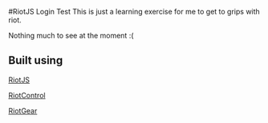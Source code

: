 #RiotJS Login Test
This is just a learning exercise for me to get to grips with riot.

Nothing much to see at the moment :(

Built using
-------
[RiotJS](https://github.com/muut/riotjs)

[RiotControl](https://github.com/jimsparkman/RiotControl)

[RiotGear](http://riotgear.js.org/components/router/)


